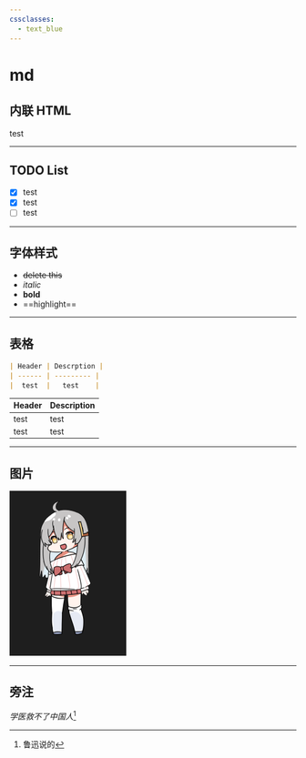 ```yaml
---
cssclasses:
  - text_blue
---
```

# md

## 内联 HTML

<p class="text_red">test</p>

---

## TODO List

- [x] test
- [x] test
- [ ] test

---

## 字体样式

- ~~delete this~~
- *italic*
- **bold**
- ==highlight==

---

## 表格

```Markdown
| Header | Descrption |
| ------ | --------- |
|  test  |   test    |
```

| Header | Description |
| ------ | ----------- |
| test   | test        |
| test   | test        |

---

## 图片


![image](attachments/Pasted%20image%2020240624024848.png)

---

## 旁注

_学医救不了中国人_[^1]

[^1]: 鲁迅说的
